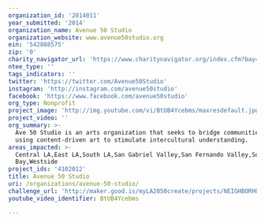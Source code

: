 ```yaml
---
organization_id: '2014011'
year_submitted: '2014'
organization_name: Avenue 50 Studio
organization_website: www.avenue50studio.org
ein: '542088575'
zip: '0'
charity_navigator_url: 'https://www.charitynavigator.org/index.cfm?bay=search.profile&ein=542088575'
ntee_type: ''
tags_indicators: ''
twitter: 'https://twitter.com/Avenue50Studio'
instagram: 'http://instagram.com/avenue50studio'
facebook: 'https://www.facebook.com/avenue50studio'
org_type: Nonprofit
project_image: 'http://img.youtube.com/vi/BtUB4Ycebms/maxresdefault.jpg'
project_video: ''
org_summary: >-
  Ave 50 Studio is an arts organization that seeks to bridge communities by
  using content-driven art to stimulate intercultural understanding.
areas_impacted: >-
  Central LA,East LA,South LA,San Gabriel Valley,San Fernando Valley,South
  Bay,Westside
project_ids: '4102012'
title: Avenue 50 Studio
uri: /organizations/avenue-50-studio/
challenge_url: 'http://maker.good.is/myLA2050create/projects/NEIGHBORHOODLITSCAPE.html'
youtube_video_identifier: BtUB4Ycebms

---
```

